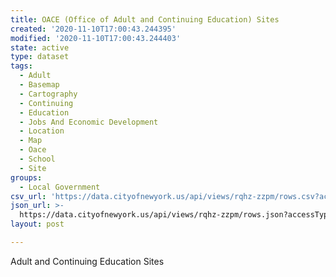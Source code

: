 ```yaml
---
title: OACE (Office of Adult and Continuing Education) Sites
created: '2020-11-10T17:00:43.244395'
modified: '2020-11-10T17:00:43.244403'
state: active
type: dataset
tags:
  - Adult
  - Basemap
  - Cartography
  - Continuing
  - Education
  - Jobs And Economic Development
  - Location
  - Map
  - Oace
  - School
  - Site
groups:
  - Local Government
csv_url: 'https://data.cityofnewyork.us/api/views/rqhz-zzpm/rows.csv?accessType=DOWNLOAD'
json_url: >-
  https://data.cityofnewyork.us/api/views/rqhz-zzpm/rows.json?accessType=DOWNLOAD
layout: post

---
```

Adult and Continuing Education Sites
